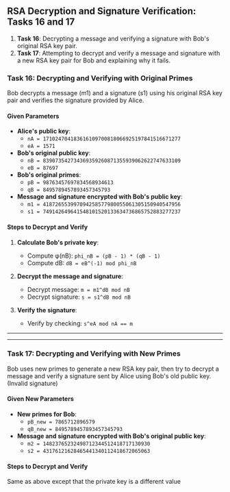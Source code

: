 ## RSA Decryption and Signature Verification: Tasks 16 and 17

1. **Task 16**: Decrypting a message and verifying a signature with Bob's original RSA key pair.
2. **Task 17**: Attempting to decrypt and verify a message and signature with a new RSA key pair for Bob and explaining why it fails.

### Task 16: Decrypting and Verifying with Original Primes

Bob decrypts a message (m1) and a signature (s1) using his original RSA key pair and verifies the signature provided by Alice.

#### Given Parameters

- **Alice's public key**:
  - `nA = 171024704183616109700818066925197841516671277`
  - `eA = 1571`
- **Bob's original public key**:
  - `nB = 839073542734369359260871355939062622747633109`
  - `eB = 87697`
- **Bob's original primes**:
  - `pB = 98763457697834568934613`
  - `qB = 8495789457893457345793`
- **Message and signature encrypted with Bob's public key**:
  - `m1 = 418726553997094258577980055061305150940547956`
  - `s1 = 749142649641548101520133634736865752883277237`

#### Steps to Decrypt and Verify

1. **Calculate Bob's private key**:
   - Compute φ(nB): `phi_nB = (pB - 1) * (qB - 1)`
   - Compute dB: `dB = eB^(-1) mod phi_nB`

2. **Decrypt the message and signature**:
   - Decrypt message: `m = m1^dB mod nB`
   - Decrypt signature: `s = s1^dB mod nB`

3. **Verify the signature**:
   - Verify by checking: `s^eA mod nA == m`


--------------------
--------------------

### Task 17: Decrypting and Verifying with New Primes

 Bob uses new primes to generate a new RSA key pair, then try to decrypt a message and verify a signature sent by Alice using Bob's old public key.
    (Invalid signature)

#### Given New Parameters

- **New primes for Bob**:
  - `pB_new = 7865712896579`
  - `qB_new = 8495789457893457345793`
- **Message and signature encrypted with Bob's original public key**:
  - `m2 = 14823765232498712344512418717130930`
  - `s2 = 43176121628465441340112418672065063`

#### Steps to Decrypt and Verify 

Same as above except that the private key is a different value
